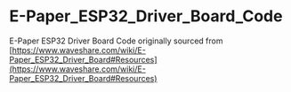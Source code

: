 # E-Paper_ESP32_Driver_Board_Code

E-Paper ESP32 Driver Board Code originally sourced from [https://www.waveshare.com/wiki/E-Paper_ESP32_Driver_Board#Resources](https://www.waveshare.com/wiki/E-Paper_ESP32_Driver_Board#Resources)
